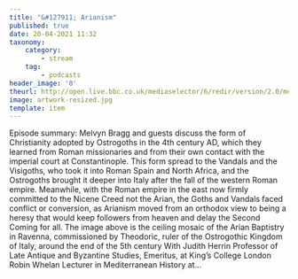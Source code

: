 ```yaml
---
title: "&#127911; Arianism"
published: true
date: 20-04-2021 11:32
taxonomy:
    category:
        - stream
    tag:
        - podcasts
header_image: '0'
theurl: http://open.live.bbc.co.uk/mediaselector/6/redir/version/2.0/mediaset/audio-nondrm-download/proto/http/vpid/p09dlkd0.mp3
image: artwork-resized.jpg
template: item
--- 
```

Episode summary: Melvyn Bragg and guests discuss the form of Christianity adopted by Ostrogoths in the 4th century AD, which they learned from Roman missionaries and from their own contact with the imperial court at Constantinople. This form spread to the Vandals and the Visigoths, who took it into Roman Spain and North Africa, and the Ostrogoths brought it deeper into Italy after the fall of the western Roman empire. Meanwhile, with the Roman empire in the east now firmly committed to the Nicene Creed not the Arian, the Goths and Vandals faced conflict or conversion, as Arianism moved from an orthodox view to being a heresy that would keep followers from heaven and delay the Second Coming for all. The image above is the ceiling mosaic of the Arian Baptistry in Ravenna, commissioned by Theodoric, ruler of the Ostrogothic Kingdom of Italy, around the end of the 5th century With Judith Herrin Professor of Late Antique and Byzantine Studies, Emeritus, at King’s College London Robin Whelan Lecturer in Mediterranean History at…
